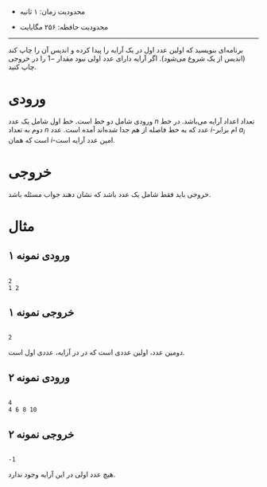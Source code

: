 + محدودیت زمان: ۱ ثانیه

+ محدودیت حافظه: ۲۵۶ مگابایت

----------

برنامه‌ای بنویسید که اولین عدد اول در یک آرایه را پیدا کرده و اندیس آن را چاپ کند (اندیس از یک شروع می‌شود). اگر آرایه دارای عدد اولی نبود مقدار $-1$ را در خروجی چاپ کنید.

# ورودی

ورودی شامل دو خط است. خط اول شامل یک عدد $n$ تعداد اعداد آرایه می‌باشد. در خط دوم به تعداد $n$ عدد که به خط فاصله از هم جدا شده‌اند آمده است. عدد $i$-ام برابر $a_i$ است که همان $i$-امین عدد آرایه است.

# خروجی

خروجی باید فقط شامل یک عدد باشد که نشان دهند جواب مسئله باشد.

# مثال

## ورودی نمونه ۱

```

2
1 2

```


## خروجی نمونه ۱

```

2

```


دومین عدد، اولین عددی است که در در آرایه، عددی اول است.

## ورودی نمونه ۲

```

4
4 6 8 10

```


## خروجی نمونه ۲

```

-1

```


هیچ عدد اولی در این آرایه وجود ندارد.